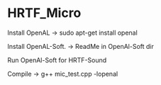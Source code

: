# HRTF_Micro

Install OpenAL 
-> sudo apt-get install openal

Install OpenAL-Soft.
-> ReadMe in OpenAl-Soft dir

Run OpenAl-Soft for HRTF-Sound

Compile
-> g++ mic_test.cpp -lopenal
